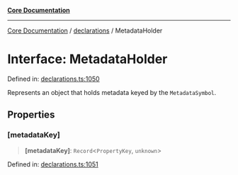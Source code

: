 [**Core Documentation**](../../README.md)

***

[Core Documentation](../../README.md) / [declarations](../README.md) / MetadataHolder

# Interface: MetadataHolder

Defined in: [declarations.ts:1050](https://github.com/stonemjs/core/blob/3581a30de158e951ead319c3cc6abead0be9639f/src/declarations.ts#L1050)

Represents an object that holds metadata keyed by the `MetadataSymbol`.

## Properties

### \[metadataKey\]

> **\[metadataKey\]**: `Record`\<`PropertyKey`, `unknown`\>

Defined in: [declarations.ts:1051](https://github.com/stonemjs/core/blob/3581a30de158e951ead319c3cc6abead0be9639f/src/declarations.ts#L1051)
